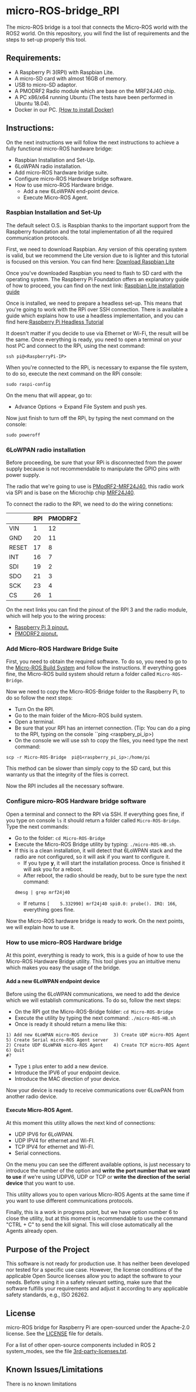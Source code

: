 # micro-ROS-bridge_RPI

The micro-ROS bridge is a tool that connects the Micro-ROS world with the ROS2 world. On this repository, you will find the list of requirements and the steps to set-up properly this tool.

## Requirements:

- A Raspberry Pi 3(RPI) with Raspbian Lite.
- A micro-SD card with almost 16GB of memory.
- USB to micro-SD adaptor.
- A PMODRF2 Radio module which are base on the MRF24J40 chip.
- A PC x86/x64 running Ubuntu (The tests have been performed in Ubuntu 18.04).
- Docker in our PC. [(How to install Docker)](https://docs.docker.com/install/linux/docker-ce/ubuntu/)

## Instructions:

On the next instructions we will follow the next instructions to achieve a fully functional micro-ROS hardware bridge:

- Raspbian Installation and Set-Up.
- 6LoWPAN radio installation.
- Add micro-ROS hardware bridge suite.
- Configure micro-ROS Hardware bridge software.
- How to use micro-ROS Hardware bridge.
  - Add a new 6LoWPAN end-point device.
  - Execute Micro-ROS Agent.

### Raspbian Installation and Set-Up

The default select O.S. is Raspbian thanks to the important support from the Raspberry foundation and the total implementation of all the required communication protocols.

First, we need to download Raspbian. Any version of this operating system is valid, but we recommend the Lite version due to is lighter and this tutorial is focused on this version.
You can find here: [Download Raspbian Lite](https://downloads.raspberrypi.org/raspbian_lite_latest)

Once you've downloaded Raspbian you need to flash to SD card with the operating system. The Raspberry Pi Foundation offers an explanatory guide of how to proceed, you can find on the next link: [Raspbian Lite installation guide](https://www.raspberrypi.org/documentation/installation/installing-images/README.md)

Once is installed, we need to prepare a headless set-up. This means that you're going to work with the RPi over SSH connection. There is available a guide which explains how to use a headless implementation, and you can find here:[Raspberry Pi Headless Tutorial](https://www.raspberrypi.org/documentation/configuration/wireless/headless.md)

It doesn't matter if you decide to use via Ethernet or Wi-Fi, the result will be the same. Once everything is ready, you need to open a terminal on your host PC and connect to the RPi, using the next command:
```
ssh pi@<RaspberryPi-IP>
```

When you're connected to the RPi, is necessary to expanse the file system, to do so, execute the next command on the RPi console:
```
sudo raspi-config
```

On the menu that will appear, go to:
- Advance Options -> Expand File System and push yes.

Now just finish to turn off the RPi, by typing the next command on the console:
```
sudo poweroff
```

### 6LoWPAN radio installation

Before proceeding, be sure that your RPi is disconnected from the power supply because is not recommendable to manipulate the GPIO pins with power supply.

The radio that we're going to use is [PModRF2-MRF24J40](https://store.digilentinc.com/pmod-rf2-ieee-802-15-rf-transceiver/), this radio work via SPI and is base on the Microchip chip [MRF24J40](https://www.microchip.com/wwwproducts/en/en027752).

To connect the radio to the RPI, we need to do the wiring connetions:

|  | RPI | PMODRF2 |
| -- | -- | -- |
| VIN | 1 | 12 |
| GND | 20 | 11 |
| RESET | 17 | 8 |
| INT | 16 | 7 |
| SDI | 19 | 2 |
| SDO | 21 | 3 |
| SCK | 23 | 4 |
| CS | 26 | 1 |

On the next links you can find the pinout of the RPI 3 and the radio module, which will help you to the wiring process:

- [Raspberry Pi 3 pinout.](https://i.pinimg.com/originals/84/46/ec/8446eca5728ebbfa85882e8e16af8507.png)
- [PMODRF2 pionut.](https://reference.digilentinc.com/reference/pmod/pmodrf2/start)

### Add Micro-ROS Hardware Bridge Suite

First, you need to obtain the required software. To do so, you need to go to the [Micro-ROS Build System](https://github.com/micro-ROS/micro-ros-build) and follow the instructions.
If everything goes fine, the Micro-ROS build system should return a folder called ``Micro-ROS-Bridge``.

Now we need to copy the Micro-ROS-Bridge folder to the Raspberry Pi, to do so follow the next steps:
- Turn On the RPI.
- Go to the main folder of the Micro-ROS build system.
- Open a terminal.
- Be sure that your RPI has an internet connection. (Tip: You can do a ping to the RPI, typing on the console ``ping <raspbery_pi_ip>)
- On the console we will use ssh to copy the files, you need type the next command:
```
scp -r Micro-ROS-Bridge  pi@1<raspberry_pi_ip>:/home/pi
```

This method can be slower than simply copy to the SD card, but this warranty us that the integrity of the files is correct.

Now the RPI includes all the necessary software.

### Configure micro-ROS Hardware bridge software

Open a terminal and connect to the RPI via SSH.
If everything goes fine, if you type on console ``ls`` it should return a folder called ``Micro-ROS-Bridge``. Type the next commands:

- Go to the folder: ``cd Micro-ROS-Bridge``
- Execute the Micro-ROS Bridge utility by typing: ``./micro-ROS-HB.sh``.
- If this is a clean installation, it will detect that 6LoWPAN stack and the radio are not configured, so it will ask if you want to configure it.
  - If you type **y**, it will start the installation process. Once is finished it will ask you for a reboot.
  - After reboot, the radio should be ready, but to be sure type the next command:
  ```
  dmesg | grep mrf24j40
  ```
  - If returns ``[    5.332990] mrf24j40 spi0.0: probe(). IRQ: 166``, everything goes fine.

Now the Micro-ROS hardware bridge is ready to work. On the next points, we will explain how to use it.

### How to use micro-ROS Hardware bridge

At this point, everything is ready to work, this is a guide of how to use the Micro-ROS Hardware Bridge utility. This tool gives you an intuitive menu which makes you easy the usage of the bridge.

#### Add a new 6LoWPAN endpoint device

Before using the 6LoWPAN communications, we need to add the device which we will establish communications. To do so, follow the next steps:

- On the RPI got the Micro-ROS-Bridge folder: ``cd Micro-ROS-Bridge``
- Execute the utility by typing the next command: ``./micro-ROS-HB.sh``
- Once is ready it should return a menu like this:
```
1) Add new 6LoWPAN micro-ROS device      3) Create UDP micro-ROS Agent            5) Create Serial micro-ROS Agent server
2) Create UDP 6LoWPAN micro-ROS Agent    4) Create TCP micro-ROS Agent            6) Quit
#?
```
- Type ``1`` plus enter to add a new device.
- Introduce the IPV6 of your endpoint device.
- Introduce the MAC direction of your device.

Now your device is ready to receive communications over 6LowPAN from another radio device.

#### Execute Micro-ROS Agent.

At this moment this utility allows the next kind of connections:
- UDP IPV6 for 6LoWPAN.
- UDP IPV4 for ethernet and Wi-FI.
- TCP IPV4 for ethernet and Wi-FI. 
- Serial connections.

On the menu you can see the different available options, is just necessary to introduce the number of the option and **write the port number that we want to use** if we're using UDPV6, UDP or TCP or **write the direction of the serial device** that you want to use.

This utility allows you to open various Micro-ROS Agents at the same time if you want to use different communications protocols.

Finally, this is a work in progress point, but we have option number 6 to close the utility, but at this moment is recommendable to use the command "CTRL + C" to send the kill signal. This will close automatically all the Agents already open.


## Purpose of the Project

This software is not ready for production use. It has neither been developed nor
tested for a specific use case. However, the license conditions of the
applicable Open Source licenses allow you to adapt the software to your needs.
Before using it in a safety relevant setting, make sure that the software
fulfills your requirements and adjust it according to any applicable safety
standards, e.g., ISO 26262.

## License

micro-ROS bridge for Raspberry Pi are open-sourced under the Apache-2.0 license. See the
[LICENSE](LICENSE) file for details.

For a list of other open-source components included in ROS 2 system_modes,
see the file [3rd-party-licenses.txt](3rd-party-licenses.txt).

## Known Issues/Limitations

There is no known limitations
